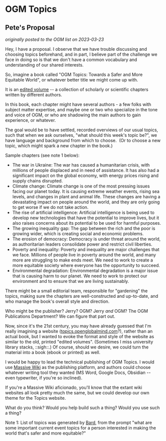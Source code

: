 # OGM Topics

## Pete's Proposal

_originally posted to the OGM list on 2023-03-23_

Hey, I have a proposal. I observe that we have trouble discussing and choosing topics beforehand, and in part, I believe part of the challenge we face in doing so is that we don't have a common vocabulary and understanding of our shared interests.  
  
So, imagine a book called "OGM Topics: Towards a Safer and More Equitable World", or whatever better title we might come up with.  
  
It is an [edited volume](https://en.wikipedia.org/wiki/Edited_volume) -- a collection of scholarly or scientific chapters written by different authors.  
  
In this book, each chapter might have several authors - a few folks with subject matter expertise, and maybe one or two who specialize in the tone and voice of OGM, or who are shadowing the main authors to gain experience, or whatever.  
  
The goal would be to have settled, recorded overviews of our usual topics, such that when we ask ourselves, "what should this week's topic be?", we have language and background from which to choose.  (Or to choose a new topic, which might spark a new chapter in the book.)  
  
Sample chapters (see note 1 below):  
  
- The war in Ukraine: The war has caused a humanitarian crisis, with millions of people displaced and in need of assistance. It has also had a significant impact on the global economy, with energy prices rising and supply chains disrupted.  
- Climate change: Climate change is one of the most pressing issues facing our planet today. It is causing extreme weather events, rising sea levels, and changes in plant and animal life. These changes are having a devastating impact on people around the world, and they are only going to get worse if we do not take action.  
- The rise of artificial intelligence: Artificial intelligence is being used to develop new technologies that have the potential to improve lives, but it also raises concerns about its potential to be used for harmful purposes.  
- The growing inequality gap: The gap between the rich and the poor is growing wider, which is creating social and economic problems.  
- The erosion of democracy: Democracy is under threat around the world, as authoritarian leaders consolidate power and restrict civil liberties.  
- Poverty and inequality: Poverty and inequality are major challenges that we face. Millions of people live in poverty around the world, and many more are struggling to make ends meet. We need to work to create a more equitable society where everyone has the opportunity to succeed.  
- Environmental degradation: Environmental degradation is a major issue that is causing harm to our planet. We need to work to protect our environment and to ensure that we are living sustainably.  
  
There might be a small editorial team, responsible for "gardening" the topics, making sure the chapters are well-constructed and up-to-date, and who manage the book's overall style and direction.  
  
Who might be the publisher? Jerry? OGM? Jerry _and_ OGM? The OGM Publications Department? We can figure that part out.  
  
Now, since it's the 21st century, you may have already guessed that I'm really imagining a website ([topics.openglobalmind.com](https://topics.openglobalmind.com/)?), rather than an actual book, but I wanted to evoke the format and style of the website as similar to the old, printed "edited volumes". (Sometimes I miss university library stacks, ::sigh::.) Of course, should we desire, we could turn the material into a book (ebook or printed) as well.  
  
I would be happy to lead the technical publishing of OGM Topics. I would use [Massive Wiki](https://massive.wiki/) as the publishing platform, and authors could choose whatever writing tool they wanted (MS Word, Google Docs, Obsidian -- even typewriter, if you're so inclined).  
  
If you're a Massive Wiki aficionado, you'll know that the extant wiki websites all look pretty much the same, but we could develop our own theme for the Topics website.  
  
What do you think? Would you help build such a thing? Would you use such a thing?  
  
Note 1: List of topics was generated by [Bard](https://bard.google.com/), from the prompt "what are some important current event topics for a person interested in making the world that's safer and more equitable?"